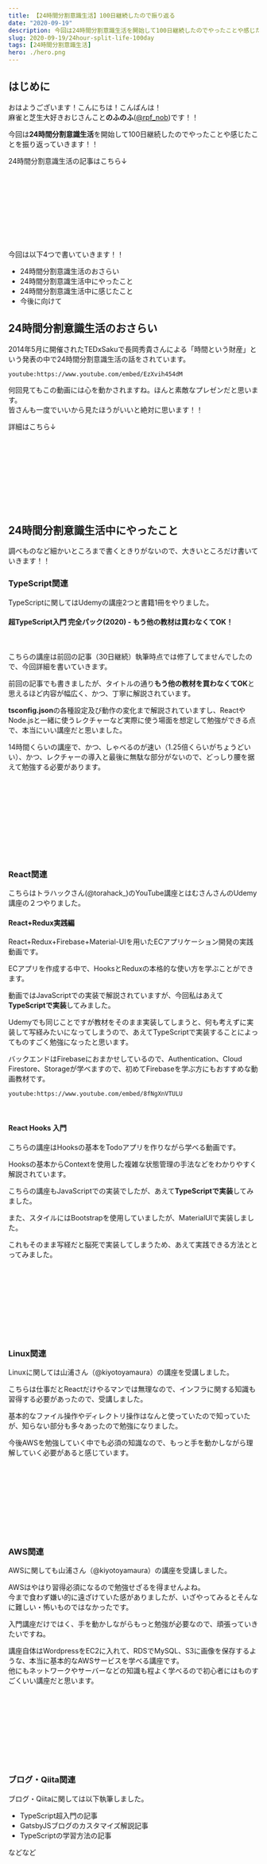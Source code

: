 ```yaml
---
title: 【24時間分割意識生活】100日継続したので振り返る
date: "2020-09-19"
description: 今回は24時間分割意識生活を開始して100日継続したのでやったことや感じたことを振り返っていきます！！
slug: 2020-09-19/24hour-split-life-100day
tags: [24時間分割意識生活]
hero: ./hero.png
---
```


## はじめに 

おはようございます！こんにちは！こんばんは！<br>
麻雀と芝生大好きおじさんこと**のふのふ**([@rpf_nob](https://twitter.com/rpf_nob))です！！

今回は**24時間分割意識生活**を開始して100日継続したのでやったことや感じたことを振り返っていきます！！

24時間分割意識生活の記事はこちら↓

<div class="iframely-embed"><div class="iframely-responsive" style="height: 140px; padding-bottom: 0;"><a href="https://rpf-noblog.com/tags/24-%25E6%2599%2582%25E9%2596%2593%25E5%2588%2586%25E5%2589%25B2%25E6%2584%258F%25E8%25AD%2598%25E7%2594%259F%25E6%25B4%25BB/" data-iframely-url="//cdn.iframe.ly/aoWazWg"></a></div></div>

今回は以下4つで書いていきます！！

* 24時間分割意識生活のおさらい
* 24時間分割意識生活中にやったこと
* 24時間分割意識生活中に感じたこと
* 今後に向けて

## 24時間分割意識生活のおさらい

2014年5月に開催されたTEDxSakuで長岡秀貴さんによる「時間という財産」という発表の中で24時間分割意識生活の話をされています。

`youtube:https://www.youtube.com/embed/EzXvih454dM`


何回見てもこの動画には心を動かされますね。ほんと素敵なプレゼンだと思います。  
皆さんも一度でいいから見たほうがいいと絶対に思います！！

詳細はこちら↓

<div class="iframely-embed"><div class="iframely-responsive" style="height: 140px; padding-bottom: 0;"><a href="https://rpf-noblog.com/2020-06-11/24hour-split-life-start/" data-iframely-url="//cdn.iframe.ly/BULtMcj?iframe=card-small"></a></div></div>


## 24時間分割意識生活中にやったこと

調べものなど細かいところまで書くときりがないので、大きいところだけ書いていきます！！

### TypeScript関連

TypeScriptに関してはUdemyの講座2つと書籍1冊をやりました。

#### 超TypeScript入門 完全パック(2020) - もう他の教材は買わなくてOK！

<br>

こちらの講座は前回の記事（30日継続）執筆時点では修了してませんでしたので、今回詳細を書いていきます。

前回の記事でも書きましたが、タイトルの通り**もう他の教材を買わなくてOK**と思えるほど内容が幅広く、かつ、丁寧に解説されています。

**tsconfig.json**の各種設定及び動作の変化まで解説されていますし、ReactやNode.jsと一緒に使うレクチャーなど実際に使う場面を想定して勉強ができる点で、本当にいい講座だと思いました。

14時間くらいの講座で、かつ、しゃべるのが速い（1.25倍くらいがちょうどいい）、かつ、レクチャーの導入と最後に無駄な部分がないので、どっしり腰を据えて勉強する必要があります。

<div class="iframely-embed"><div class="iframely-responsive" style="height: 140px; padding-bottom: 0;"><a href="https://www.udemy.com/course/typescript-complete/" data-iframely-url="//cdn.iframe.ly/xXbIX29?iframe=card-small"></a></div></div>

<br>

### React関連

こちらはトラハックさん(@torahack_)のYouTube講座とはむさんさんのUdemy講座の２つやりました。

#### React+Redux実践編

React+Redux+Firebase+Material-UIを用いたECアプリケーション開発の実践動画です。

ECアプリを作成する中で、HooksとReduxの本格的な使い方を学ぶことができます。

動画ではJavaScriptでの実装で解説されていますが、今回私はあえて**TypeScriptで実装**してみました。

Udemyでも同じことですが教材をそのまま実装してしまうと、何も考えずに実装して写経みたいになってしまうので、あえてTypeScriptで実装することによってものすごく勉強になったと思います。

バックエンドはFirebaseにおまかせしているので、Authentication、Cloud Firestore、Storageが学べますので、初めてFirebaseを学ぶ方にもおすすめな動画教材です。

`youtube:https://www.youtube.com/embed/8fNgXnVTULU`

<br>

#### React Hooks 入門

こちらの講座はHooksの基本をTodoアプリを作りながら学べる動画です。

Hooksの基本からContextを使用した複雑な状態管理の手法などをわかりやすく解説されています。

こちらの講座もJavaScriptでの実装でしたが、あえて**TypeScriptで実装**してみました。

また、スタイルにはBootstrapを使用していましたが、MaterialUIで実装しました。

これもそのまま写経だと脳死で実装してしまうため、あえて実践できる方法ととってみました。

<div class="iframely-embed"><div class="iframely-responsive" style="height: 140px; padding-bottom: 0;"><a href="https://www.udemy.com/course/react-hooks-101/" data-iframely-url="//cdn.iframe.ly/sIsgNce?iframe=card-small"></a></div></div>


### Linux関連

Linuxに関しては山浦さん（@kiyotoyamaura）の講座を受講しました。

こちらは仕事だとReactだけやるマンでは無理なので、インフラに関する知識も習得する必要があったので、受講しました。

基本的なファイル操作やディレクトリ操作はなんと使っていたので知っていたが、知らない部分も多々あったので勉強になりました。

今後AWSを勉強していく中でも必須の知識なので、もっと手を動かしながら理解していく必要があると感じています。

<div class="iframely-embed"><div class="iframely-responsive" style="height: 140px; padding-bottom: 0;"><a href="https://www.udemy.com/course/unscared_linux/" data-iframely-url="//cdn.iframe.ly/ZyrkHqQ?iframe=card-small"></a></div></div>


### AWS関連

AWSに関しても山浦さん（@kiyotoyamaura）の講座を受講しました。

AWSはやはり習得必須になるので勉強せざるを得ませんよね。  
今まで食わず嫌い的に遠ざけていた感がありましたが、いざやってみるとそんなに難しい・怖いものではなかったです。

入門講座だけではく、手を動かしながらもっと勉強が必要なので、頑張っていきたいですね。

講座自体はWordpressをEC2に入れて、RDSでMySQL、S3に画像を保存するような、本当に基本的なAWSサービスを学べる講座です。  
他にもネットワークやサーバーなどの知識も程よく学べるので初心者にはものすごくいい講座だと思います。

<div class="iframely-embed"><div class="iframely-responsive" style="height: 140px; padding-bottom: 0;"><a href="https://www.udemy.com/course/aws-and-infra/" data-iframely-url="//cdn.iframe.ly/IqgsVE0?iframe=card-small"></a></div></div>


### ブログ・Qiita関連

ブログ・Qiitaに関しては以下執筆しました。

* TypeScript超入門の記事
* GatsbyJSブログのカスタマイズ解説記事
* TypeScriptの学習方法の記事

などなど

<div class="iframely-embed"><div class="iframely-responsive" style="height: 140px; padding-bottom: 0;"><a href="https://rpf-noblog.com/2020-07-15/start-typescript-06/" data-iframely-url="//cdn.iframe.ly/pnXu3dX?iframe=card-small"></a></div></div>

<br>

<div class="iframely-embed"><div class="iframely-responsive" style="height: 140px; padding-bottom: 0;"><a href="https://qiita.com/rpf-nob/items/8a0d642cda6a56d82ae9" data-iframely-url="//cdn.iframe.ly/zwGihrg?iframe=card-small"></a></div></div>


## 24時間分割意識生活中に感じたこと

### 朝６時に起きるのが寝坊になる

基本的に朝5時起きで時間を作るようにしているのですが、ちょっと6時くらいに起きてしまうと寝坊してしまったと思ってしまうほど、5時起きが日常になってきます。

また、Twitterで毎朝今日のスケジュールをつぶやくようにすると、やらなきゃという気持ちが強くなります。こういう生活を始めるためには、Twitterなどの発信で自分を一旦縛るのも大切だと思います。すぐやめてしまうとちょっと恥ずかしい感じもしてしまいますしね。

### 早朝はアウトプットに限る

これは前回も書きましたが、本当に早朝はアウトプットに限ります。  
プログラミングやブログ執筆などアウトプットしていると早朝の2・3時間なんてあっという間なので、ものすごい集中力の高い、生産性の高い時間だと思います。

### 残業しないように頑張る

これも前回書きましたが、明確にスケジュールを立てると残業しないように、考えて効率的に仕事するようになります。

何回か残業しましたが、この生活を始める前よりは格段に減っていると思います。

生産性も高くなるし、自分のやりたいことをやる時間も作れるし、本当にいいことずくめです。

## 今後に向けて

基本的に以下をしばらくやっていく予定

* 個人アプリ開発
* React&TypeScript
* AWS（Linuxやネットワークやサーバーの知識含む）

個人アプリ開発に関してはネタの宝庫になりそうなので、今後のブログのメインにしたいですね！！

## まとめ

今回は24時間分割意識生活を開始して100日継続した振り返りをしました。

振り返ってみるとまだインプットが多くアウトプットが少ないですね。

仕事でアウトプットできているとはいえ、やはり仕事以外のアウトプットももっと増やして自分の価値を高めていきたいと思います。

<br>

みなさんも**24時間分割意識生活**を始めてみませんか？？

朝活をするだけでもいいと思うので、まずは朝活だけでもどうでしょうか？？？

<br>
<br>

最後まで見ていただきありがとうございました！！！！！  
この記事が良かったと思ったらSHAREしていただけると泣いて喜びます🤣